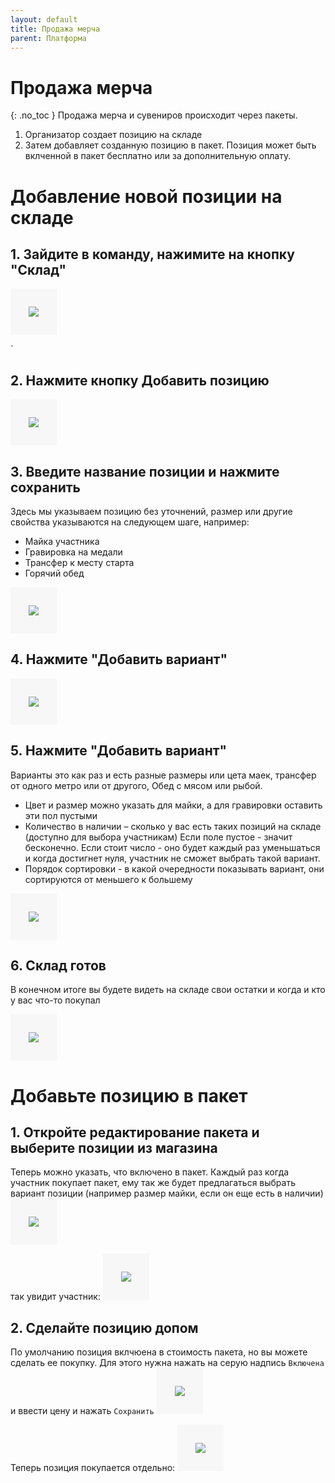 ```yaml
---
layout: default
title: Продажа мерча
parent: Платформа
---
```


# Продажа мерча
{: .no_toc }
Продажа мерча и сувениров происходит через пакеты.
1.  Организатор создает позицию на складе
2.  Затем добавляет созданную позицию в пакет. Позиция может быть вклченной в пакет бесплатно или за дополнительную оплату.

# Добавление новой позиции на складе

## 1. Зайдите в команду, нажимите на кнопку "Склад"
  <img src="/Docs/images/store-0.png" style="border: 29px solid #f7f7f7;">

`
## 2. Нажмите кнопку Добавить позицию
  <img src="/Docs/images/store-1.png" style="border: 29px solid #f7f7f7;">

## 3. Введите название позиции и нажмите сохранить
Здесь мы указываем позицию без уточнений, размер или другие свойства указываются на следующем шаге, например:
* Майка участника
* Гравировка на медали
* Трансфер к месту старта
* Горячий обед

<img src="/Docs/images/store-2.png" style="border: 29px solid #f7f7f7;">


## 4. Нажмите "Добавить вариант"

<img src="/Docs/images/store-3.png" style="border: 29px solid #f7f7f7;">

## 5. Нажмите "Добавить вариант"
Варианты это как раз и есть разные размеры или цета маек, трансфер от одного метро или от другого, Обед с мясом или рыбой.
* Цвет и размер можно указать для майки, а для гравировки оставить эти пол пустыми
* Количество в наличии – сколько у вас есть таких позиций на складе (доступно для выбора участникам) Если поле пустое - значит бесконечно. Если стоит число - оно будет каждый раз уменьшаться и когда достигнет нуля, участник не сможет выбрать такой вариант.
* Порядок сортировки - в какой очередности показывать вариант, они сортируются от меньшего к большему

<img src="/Docs/images/store-4.png" style="border: 29px solid #f7f7f7;">

## 6. Склад готов
В конечном итоге вы будете видеть на складе свои остатки и когда и кто у вас что-то покупал

<img src="/Docs/images/store-5.png" style="border: 29px solid #f7f7f7;">

# Добавьте позицию в пакет

## 1. Откройте редактирование пакета и выберите позиции из магазина
Теперь можно указать, что включено в пакет. Каждый раз когда участник покупает пакет, ему так же будет предлагаться выбрать вариант позиции (например размер майки, если он еще есть в наличии)
<img src="/Docs/images/store-6.png" style="border: 29px solid #f7f7f7;">

так увидит участник:
<img src="/Docs/images/store-8.png" style="border: 29px solid #f7f7f7;">

## 2. Сделайте позицию допом
По умолчанию позиция вклчюена в стоимость пакета, но вы можете сделать ее покупку.
Для этого нужна нажать на серую надпись ```Включена``` и ввести цену и нажать ```Сохранить```
<img src="/Docs/images/store-7.png" style="border: 29px solid #f7f7f7;">

Теперь позиция покупается отдельно:
<img src="/Docs/images/store-9.png" style="border: 29px solid #f7f7f7;">